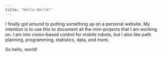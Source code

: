 ```yaml
---
title: "Hello World!"
---
```

I finally got around to putting something up on a personal website. My intention is to use this to document all the mini-projects that I am working on. I am into vision-based control for mobile robots, but I also like path planning, programming, statistics, data, and more. 

So hello, world!